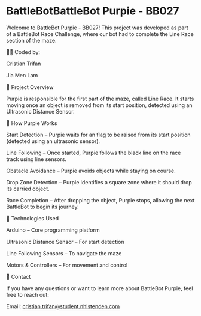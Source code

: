 # BattleBotBattleBot Purpie - BB027

Welcome to BattleBot Purpie - BB027! This project was developed as part of a BattleBot Race Challenge, where our bot had to complete the Line Race section of the maze.

👨‍💻 Coded by:

Cristian Trifan

Jia Men Lam

🚀 Project Overview

Purpie is responsible for the first part of the maze, called Line Race. It starts moving once an object is removed from its start position, detected using an Ultrasonic Distance Sensor.

🏁 How Purpie Works

Start Detection – Purpie waits for an flag to be raised from its start position (detected using an ultrasonic sensor).

Line Following – Once started, Purpie follows the black line on the race track using line sensors.

Obstacle Avoidance – Purpie avoids objects while staying on course.

Drop Zone Detection – Purpie identifies a square zone where it should drop its carried object.

Race Completion – After dropping the object, Purpie stops, allowing the next BattleBot to begin its journey.

🔧 Technologies Used

Arduino – Core programming platform

Ultrasonic Distance Sensor – For start detection

Line Following Sensors – To navigate the maze

Motors & Controllers – For movement and control

📩 Contact

If you have any questions or want to learn more about BattleBot Purpie, feel free to reach out:

Email: cristian.trifan@student.nhlstenden.com